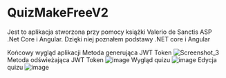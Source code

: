 # QuizMakeFreeV2

Jest to aplikacja stworzona przy pomocy książki Valerio de Sanctis ASP .Net Core i Angular. Dzięki niej poznałem podstawy .NET core i Angular

Końcowy wygląd aplikacji
Metoda generująca JWT Token
![Screenshot_3](https://user-images.githubusercontent.com/40517767/81760210-ef73ca80-94c6-11ea-8049-c8d941961ec5.jpg)
Metoda odświeżająca JWT Token
![image](https://user-images.githubusercontent.com/40517767/81760325-35c92980-94c7-11ea-94da-b129ee74258f.png)
Wygląd quizu
![image](https://user-images.githubusercontent.com/40517767/81760448-7d4fb580-94c7-11ea-84ab-bab51593dee6.png)
Edycja quizu
![image](https://user-images.githubusercontent.com/40517767/81760519-b851e900-94c7-11ea-901b-a972e0edd7f4.png)
